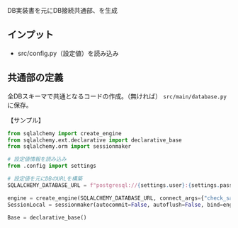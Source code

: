 DB実装書を元にDB接続共通部、を生成

## インプット
- src/config.py（設定値）を読み込み

## 共通部の定義
全DBスキーマで共通となるコードの作成。（無ければ）
`src/main/database.py`に保存。

【サンプル】
```python
from sqlalchemy import create_engine
from sqlalchemy.ext.declarative import declarative_base
from sqlalchemy.orm import sessionmaker

# 設定値情報を読み込み
from .config import settings

# 設定値を元にDBのURLを構築
SQLALCHEMY_DATABASE_URL = f"postgresql://{settings.user}:{settings.password}@{settings.host}/{settings.dbname}"

engine = create_engine(SQLALCHEMY_DATABASE_URL, connect_args={"check_same_thread": False})
SessionLocal = sessionmaker(autocommit=False, autoflush=False, bind=engine)

Base = declarative_base()
```